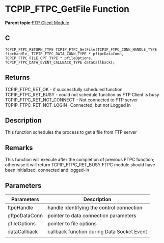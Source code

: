# TCPIP\_FTPC\_GetFile Function

**Parent topic:**[FTP Client Module](GUID-CE11EBFA-49BD-4D91-86C5-FFD24810B03C.md)

## C

```
TCPIP_FTPC_RETURN_TYPE TCPIP_FTPC_GetFile(TCPIP_FTPC_CONN_HANDLE_TYPE ftpcHandle, TCPIP_FTPC_DATA_CONN_TYPE * pftpcDataConn, TCPIP_FTPC_FILE_OPT_TYPE * pfileOptions, TCPIP_FTPC_DATA_EVENT_CALLBACK_TYPE dataCallback); 
```

## Returns

TCPIP\_FTPC\_RET\_OK - if successfully scheduled function TCPIP\_FTPC\_RET\_BUSY - could not schedule function as FTP Client is busy TCPIP\_FTPC\_RET\_NOT\_CONNECT - Not connected to FTP server TCPIP\_FTPC\_RET\_NOT\_LOGIN -Connected, but not Logged in

## Description

This function schedules the process to get a file from FTP server

## Remarks

This function will execute after the completion of previous FTPC function; otherwise it will return TCPIP\_FTPC\_RET\_BUSY FTPC module should have been initialized, connected and logged-in

## Parameters

|Parameters|Description|
|----------|-----------|
|ftpcHandle|handle identifying the control connection|
|pftpcDataConn|pointer to data connection parameters|
|pfileOptions|pointer to file options|
|dataCallback|callback function during Data Socket Event|
|||

